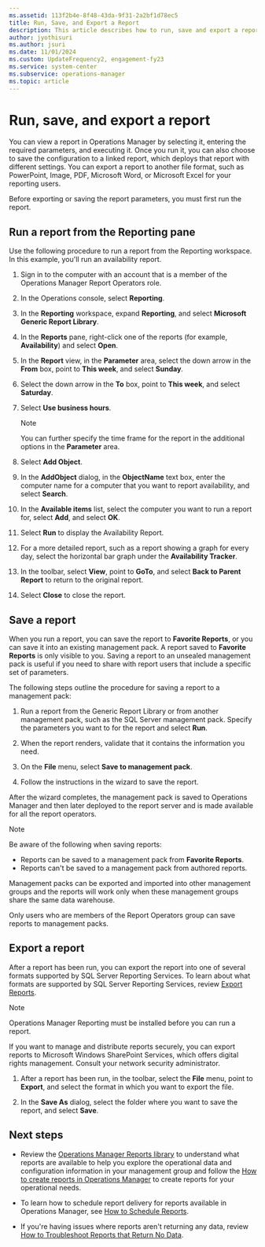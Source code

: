 ```yaml
---
ms.assetid: 113f2b4e-8f48-43da-9f31-2a2bf1d78ec5
title: Run, Save, and Export a Report
description: This article describes how to run, save and export a report in Operations Manager.
author: jyothisuri
ms.author: jsuri
ms.date: 11/01/2024
ms.custom: UpdateFrequency2, engagement-fy23
ms.service: system-center
ms.subservice: operations-manager
ms.topic: article
---
```


# Run, save, and export a report



You can view a report in Operations Manager by selecting it, entering the required parameters, and executing it.  Once you run it, you can also choose to save the configuration to a linked report, which deploys that report with different settings. You can export a report to another file format, such as PowerPoint, Image, PDF, Microsoft Word, or Microsoft Excel for your reporting users.  

Before exporting or saving the report parameters, you must first run the report.


## Run a report from the Reporting pane  

Use the following procedure to run a report from the Reporting workspace. In this example, you'll run an availability report.  

1.  Sign in to the computer with an account that is a member of the Operations Manager Report Operators role.  

2.  In the Operations console, select **Reporting**.  

3.  In the **Reporting** workspace, expand **Reporting**, and select **Microsoft Generic Report Library**.  

4.  In the **Reports** pane, right-click one of the reports (for example, **Availability**) and select **Open**.  

5.  In the **Report** view, in the **Parameter** area, select the down arrow in the **From** box, point to **This week**, and select **Sunday**.  

6.  Select the down arrow in the **To** box, point to **This week**, and select **Saturday**.  

7.  Select **Use business hours**.  

    > [!NOTE]  
    > You can further specify the time frame for the report in the additional options in the **Parameter** area.  

8.  Select **Add Object**.  

9. In the **AddObject** dialog, in the **ObjectName** text box, enter the computer name for a computer that you want to report availability, and select **Search**.  

10. In the **Available items** list, select the computer you want to run a report for, select **Add**, and select **OK**.  

11. Select **Run** to display the Availability Report.  

12. For a more detailed report, such as a report showing a graph for every day, select the horizontal bar graph under the **Availability Tracker**.  

13. In the toolbar, select **View**, point to **GoTo**, and select **Back to Parent Report** to return to the original report.  

14. Select **Close** to close the report.  

## Save a report   

When you run a report, you can save the report to **Favorite Reports**, or you can save it into an existing management pack. A report saved to **Favorite Reports** is only visible to you. Saving a report to an unsealed management pack is useful if you need to share with report users that include a specific set of parameters.  

The following steps outline the procedure for saving a report to a management pack:  

1.  Run a report from the Generic Report Library or from another management pack, such as the SQL Server management pack. Specify the parameters you want to for the report and select **Run**.  

2.  When the report renders, validate that it contains the information you need.  

3.  On the **File** menu, select **Save to management pack**.  

4.  Follow the instructions in the wizard to save the report.  

After the wizard completes, the management pack is saved to Operations Manager and then later deployed to the report server and is made available for all the report operators.  

> [!NOTE]  
> Be aware of the following when saving reports:  
>   
> -   Reports can be saved to a management pack from **Favorite Reports**.  
> -   Reports can't be saved to a management pack from authored reports.  
>   
> Management packs can be exported and imported into other management groups and the reports will work only when these management groups share the same data warehouse.  
>   
> Only users who are members of the Report Operators group can save reports to management packs.  


## Export a report

After a report has been run, you can export the report into one of several formats supported by SQL Server Reporting Services. To learn about what formats are supported by SQL Server Reporting Services, review [Export Reports](/sql/reporting-services/report-builder/export-reports-report-builder-and-ssrs).

> [!NOTE]  
> Operations Manager Reporting must be installed before you can run a report.  

If you want to manage and distribute reports securely, you can export reports to Microsoft Windows SharePoint Services, which offers digital rights management. Consult your network security administrator.  

1.  After a report has been run, in the toolbar, select the **File** menu, point to **Export**, and select the format in which you want to export the file.  

2.  In the **Save As** dialog, select the folder where you want to save the report, and select **Save**.  


## Next steps

- Review the [Operations Manager Reports library](~/scom/manage-reports-installed-during-setup.md) to understand what reports are available to help you explore the operational data and configuration information in your management group and follow the [How to create reports in Operations Manager](~/scom/manage-reports-create-reports.md) to create reports for your operational needs.

- To learn how to schedule report delivery for reports available in Operations Manager, see [How to Schedule Reports](manage-reports-config-modify-schedules.md).  

- If you're having issues where reports aren't returning any data, review [How to Troubleshoot Reports that Return No Data](https://support.microsoft.com/kb/2573329).
